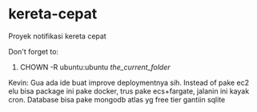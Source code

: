 # kereta-cepat
Proyek notifikasi kereta cepat

Don't forget to:
1. CHOWN -R ubuntu:ubuntu _the_current_folder_


Kevin:
Gua ada ide buat improve deploymentnya sih. Instead of pake ec2 elu bisa package ini pake docker, trus pake ecs+fargate, jalanin ini kayak cron. Database bisa pake mongodb atlas yg free tier gantiin sqlite
